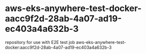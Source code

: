 # aws-eks-anywhere-test-docker-aacc9f2d-28ab-4a07-ad19-ec403a4a632b-3
repository for use with E2E test job aws-eks-anywhere-test-docker:aacc9f2d-28ab-4a07-ad19-ec403a4a632b-3
